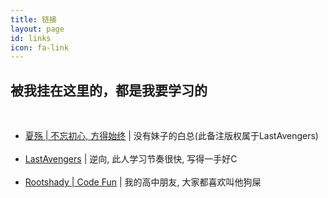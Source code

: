 ```yaml
---
title: 链接
layout: page
id: links
icon: fa-link
---
```


被我挂在这里的，都是我要学习的
---
<br>
<ul>
	<li>
		<a href="http://xiashang.sinaapp.com/" target="_blank">夏殇 | 不忘初心, 方得始终</a>
		| 没有妹子的白总(此备注版权属于LastAvengers)
	</li>
	<br>
	<li>
		<a href="http://LastAvenger.github.io/" target="_blank">LastAvengers</a>
		| 逆向, 此人学习节奏很快, 写得一手好C
	</li>
	<br>
	<li>
		<a href="http://rootshady.com/" target="_blank">Rootshady | Code Fun</a>
		| 我的高中朋友, 大家都喜欢叫他狗屎
	</li>
</ul>